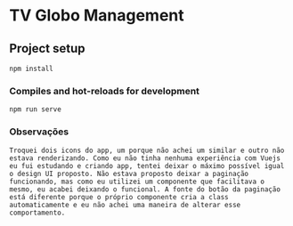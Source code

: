 # TV Globo Management

## Project setup
```
npm install
```

### Compiles and hot-reloads for development
```
npm run serve
```

### Observações
```
Troquei dois icons do app, um porque não achei um similar e outro não estava renderizando. Como eu não tinha nenhuma experiência com Vuejs eu fui estudando e criando app, tentei deixar o máximo possível igual o design UI proposto. Não estava proposto deixar a paginação funcionando, mas como eu utilizei um componente que facilitava o mesmo, eu acabei deixando o funcional. A fonte do botão da paginação está diferente porque o próprio componente cria a class automaticamente e eu não achei uma maneira de alterar esse comportamento.
```